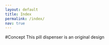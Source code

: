 ```yaml
---
layout: default
title: Index
permalink: /index/
nav: true
---
```

#Concept
This pill dispenser is an original design